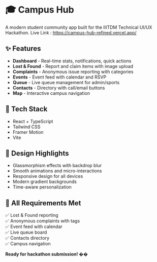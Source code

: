 # 🎓 Campus Hub

A modern student community app built for the IIITDM Technical UI/UX Hackathon.
Live Link : https://campus-hub-refined.vercel.app/

## ✨ Features

- **Dashboard** - Real-time stats, notifications, quick actions
- **Lost & Found** - Report and claim items with image upload
- **Complaints** - Anonymous issue reporting with categories
- **Events** - Event feed with calendar and RSVP
- **Queue** - Live queue management for admin/sports
- **Contacts** - Directory with call/email buttons
- **Map** - Interactive campus navigation

## 🚀 Tech Stack

- React + TypeScript
- Tailwind CSS
- Framer Motion
- Vite

## 🎨 Design Highlights

- Glassmorphism effects with backdrop blur
- Smooth animations and micro-interactions
- Responsive design for all devices
- Modern gradient backgrounds
- Time-aware personalization

## 📱 All Requirements Met

✅ Lost & Found reporting  
✅ Anonymous complaints with tags  
✅ Event feed with calendar  
✅ Live queue board  
✅ Contacts directory  
✅ Campus navigation  

**Ready for hackathon submission! ��**
